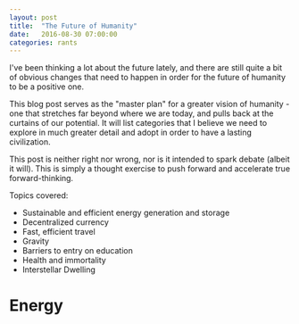 ```yaml
---
layout: post
title:  "The Future of Humanity"
date:   2016-08-30 07:00:00
categories: rants
---
```


I've been thinking a lot about the future lately, and there are still quite a bit
of obvious changes that need to happen in order for the future of humanity to be
a positive one.

This blog post serves as the "master plan" for a greater vision of humanity - one
that stretches far beyond where we are today, and pulls back at the curtains of
our potential. It will list categories that I believe we need to explore in much
greater detail and adopt in order to have a lasting civilization.

This post is neither right nor wrong, nor is it intended to spark debate
(albeit it will). This is simply a thought exercise to push forward and
accelerate true forward-thinking.

Topics covered:

* Sustainable and efficient energy generation and storage
* Decentralized currency
* Fast, efficient travel
* Gravity
* Barriers to entry on education
* Health and immortality
* Interstellar Dwelling

# Energy
